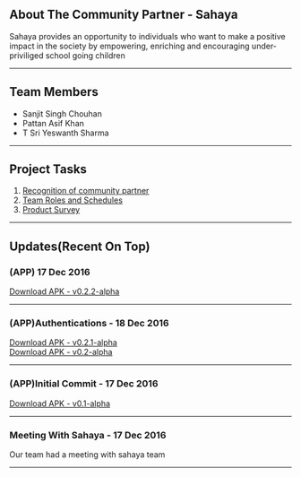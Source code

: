 <div>
<h2>About The Community Partner - Sahaya</h2>
<p>Sahaya provides an opportunity to individuals who want to make a positive impact in the society by empowering, enriching and encouraging under-priviliged school going children</p>
</div>
<hr/>
<div>
<h2>Team Members</h2>
<ul>
<li>Sanjit Singh Chouhan</li>
<li>Pattan Asif Khan</li>
<li>T Sri Yeswanth Sharma</li>
</ul>
</div>
<hr/>
<div>
<h2>Project Tasks</h2>
<ol>
  <li>
    <a target="_new" href="https://hitam-epics.github.io/sahaya/EPICS-Sanjit-Asif-Yeswanth.txt">Recognition of community partner</a>
  </li>
  <li>
    <a target="_new" href="https://hitam-epics.github.io/sahaya/EPICS-Sanjit-Asif-Yeswanth 2.txt">Team Roles and Schedules</a>
  </li>
  <li>
    <a target="_new" href="https://hitam-epics.github.io/sahaya/Product Survey.txt">Product Survey</a>
  </li>
</ol>
</div>
<hr/>
<h2>Updates(Recent On Top)</h2>
<div>
<h3>(APP) 17 Dec 2016</h3>
<a href="https://github.com/HITAM-EPICS/sahaya/releases/download/v0.2.2-alpha/Sahaya-0.2.2-alpha.apk">Download APK - v0.2.2-alpha</a>
</div>
<hr/>
<div>
<h3>(APP)Authentications - 18 Dec 2016</h3>
<a href="https://github.com/HITAM-EPICS/sahaya/releases/download/v0.2.1-alpha/sahaya-v0.2.1-alpha.apk">Download APK - v0.2.1-alpha</a><br/>
<a href="https://github.com/HITAM-EPICS/sahaya/releases/download/v0.2-alpha/Sahaya.v0.2.alpha.apk">Download APK - v0.2-alpha</a>
</div>
<hr/>
<div>
<h3>(APP)Initial Commit - 17 Dec 2016</h3>
<a href="https://github.com/HITAM-EPICS/Sahaya/releases/download/v0.1-alpha/sahaya.apk">Download APK - v0.1-alpha</a>
</div>
<hr/>
<h3>Meeting With Sahaya - 17 Dec 2016</h3>
<p>Our team had a meeting with sahaya team</p>
<hr/>
